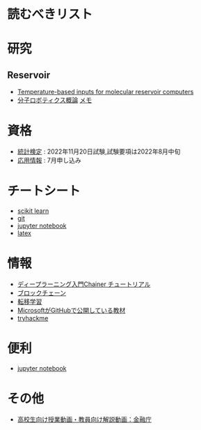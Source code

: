 # 読むべきリスト
# 研究
## Reservoir
- [Temperature-based inputs for molecular reservoir computers](https://scholar.google.com/citations?view_op=view_citation&hl=en&user=HZ6RPdYAAAAJ&cstart=20&pagesize=80&citation_for_view=HZ6RPdYAAAAJ:7PzlFSSx8tAC)
- [分子ロボティクス概論](https://drive.google.com/file/d/1TaYRD7adUFRZTGFueKumZsTKh_mcQTC4/view?usp=sharing) [メモ](https://docs.google.com/document/d/1-gzJ9Au_8FG0VM4hcq35HLK1pLcH1NiM31ri4q9D5B8/edit?usp=sharing)
# 資格
- [統計検定](https://www.toukei-kentei.jp/) : 2022年11月20日試験,試験要項は2022年8月中旬
- [応用情報](https://www.jitec.ipa.go.jp/1_02annai/_index_annai.html) : 7月申し込み
# チートシート
- [scikit learn](https://www.datacamp.com/cheat-sheet/scikit-learn-cheat-sheet-python-machine-learning)
- [git](https://training.github.com/downloads/ja/github-git-cheat-sheet/)
- [jupyter notebook](https://qiita.com/zawawahoge/items/baa2a5318df079c5f7e5)
- [latex](https://coicos.net/site/how2/tex/cheatsheet/)
# 情報
- [ディープラーニング入門Chainer チュートリアル](https://tutorials.chainer.org/ja/)
- [ブロックチェーン](https://journals.plos.org/plosone/article?id=10.1371/journal.pone.0163477)
- [転移学習](https://www.slideshare.net/techblogyahoo/ss-251672433)
- [MicrosoftがGitHubで公開している教材](https://qiita.com/ozora/items/9c801d3b0137eccc32fa)
- [tryhackme](https://tryhackme.com/)
# 便利
- [jupyter notebook](https://qiita.com/simonritchie/items/d7dccb798f0b9c8b1ec5)
# その他
- [高校生向け授業動画・教員向け解説動画：金融庁](https://www.fsa.go.jp/ordinary/douga.html)
